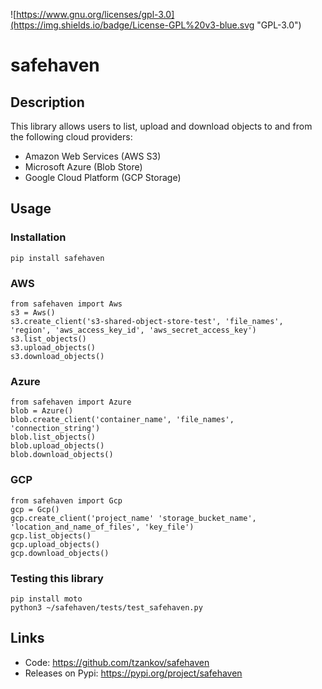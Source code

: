 ![https://www.gnu.org/licenses/gpl-3.0](https://img.shields.io/badge/License-GPL%20v3-blue.svg "GPL-3.0")
# safehaven

## Description
This library allows users to list, upload and download objects to and from the following cloud providers:

* Amazon Web Services (AWS S3)
* Microsoft Azure (Blob Store) 
* Google Cloud Platform (GCP Storage)

## Usage
### Installation
```
pip install safehaven
```

### AWS
```
from safehaven import Aws
s3 = Aws()
s3.create_client('s3-shared-object-store-test', 'file_names', 'region', 'aws_access_key_id', 'aws_secret_access_key')
s3.list_objects()
s3.upload_objects()
s3.download_objects()
```

### Azure
```
from safehaven import Azure
blob = Azure()
blob.create_client('container_name', 'file_names', 'connection_string')
blob.list_objects()
blob.upload_objects()
blob.download_objects()
```

### GCP
```
from safehaven import Gcp
gcp = Gcp()
gcp.create_client('project_name' 'storage_bucket_name', 'location_and_name_of_files', 'key_file')
gcp.list_objects()
gcp.upload_objects()
gcp.download_objects()
```

### Testing this library
```
pip install moto
python3 ~/safehaven/tests/test_safehaven.py
```


## Links
* Code: https://github.com/tzankov/safehaven
* Releases on Pypi: https://pypi.org/project/safehaven